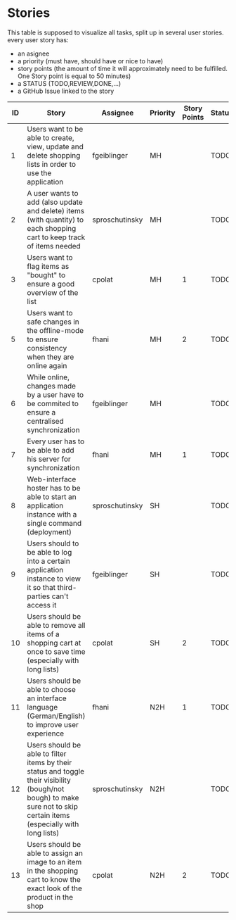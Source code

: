 # Stories

This table is supposed to visualize all tasks, split up in several user stories. every user story has: 

* an asignee
* a priority (must have, should have or nice to have)
* story points (the amount of time it will approximately need to be fulfilled. One Story point is equal to 50 minutes)
* a STATUS (TODO,REVIEW,DONE,...)
* a GitHub Issue linked to the story

| ID   | Story                                                        | Assignee | Priority | Story Points | Status | Issue |
| ---- | ------------------------------------------------------------ | -------- | -------- | ------------ | ------ | ----- |
| 1    | Users want to be able to create, view, update and delete shopping lists in order to use the application | fgeiblinger | MH       |  | TODO   | [1](https://github.com/TGM-HIT/syt5-gek1051-mobile-application-borm_einkaufswagerl/issues/5#issue-2187785638) |
| 2    | A user wants to add (also update and delete) items (with quantity) to each shopping cart to keep track of items needed | sproschutinsky | MH       |  | TODO   | [2](https://github.com/TGM-HIT/syt5-gek1051-mobile-application-borm_einkaufswagerl/issues/6#issue-2187786326) |
| 3    | Users want to flag items as "bought" to ensure a good overview of the list | cpolat | MH       | 1 | TODO   | [3](https://github.com/TGM-HIT/syt5-gek1051-mobile-application-borm_einkaufswagerl/issues/7#issue-2187787256) |
| 5    | Users want to safe changes in the offline-mode to ensure consistency when they are online again | fhani | MH       | 2 | TODO   | [5](https://github.com/TGM-HIT/syt5-gek1051-mobile-application-borm_einkaufswagerl/issues/8#issue-2187789327) |
| 6    | While online, changes made by a user have to be commited to ensure a centralised synchronization | fgeiblinger | MH       |  | TODO   | [6](https://github.com/TGM-HIT/syt5-gek1051-mobile-application-borm_einkaufswagerl/issues/9#issue-2187790097) |
| 7    | Every user has to be able to add his server for synchronization | fhani | MH       | 1 | TODO   | [7](https://github.com/TGM-HIT/syt5-gek1051-mobile-application-borm_einkaufswagerl/issues/10#issue-2187790839) |
| 8    | Web-interface hoster has to be able to start an application instance with a single command (deployment) | sproschutinsky | SH     |  | TODO   | [8](https://github.com/TGM-HIT/syt5-gek1051-mobile-application-borm_einkaufswagerl/issues/11#issue-2187791462) |
| 9    | Users should to be able to log into a certain application instance to view it so that third-parties can't access it | fgeiblinger | SH       |              | TODO   | [9](https://github.com/TGM-HIT/syt5-gek1051-mobile-application-borm_einkaufswagerl/issues/12#issue-2187792039) |
| 10   | Users should be able to remove all items of a shopping cart at once to save time (especially with long lists) | cpolat | SH       | 2 | TODO   | [10](https://github.com/TGM-HIT/syt5-gek1051-mobile-application-borm_einkaufswagerl/issues/13#issue-2187792369) |
| 11   | Users should be able to choose an interface language (German/English) to improve user experience | fhani | N2H      |      1        | TODO   | [11](https://github.com/TGM-HIT/syt5-gek1051-mobile-application-borm_einkaufswagerl/issues/14#issue-2187792710) |
| 12   | Users should be able to filter items by their status and toggle their visibility (bough/not bough) to make sure not to skip certain items (especially with long lists) | sproschutinsky | N2H      |              | TODO   | [12](https://github.com/TGM-HIT/syt5-gek1051-mobile-application-borm_einkaufswagerl/issues/15#issue-2187793348) |
| 13   | Users should be able to assign an image to an item in the shopping cart to know the exact look of the product in the shop | cpolat | N2H      | 2 | TODO   | [13](https://github.com/TGM-HIT/syt5-gek1051-mobile-application-borm_einkaufswagerl/issues/16#issue-2187793576) |
